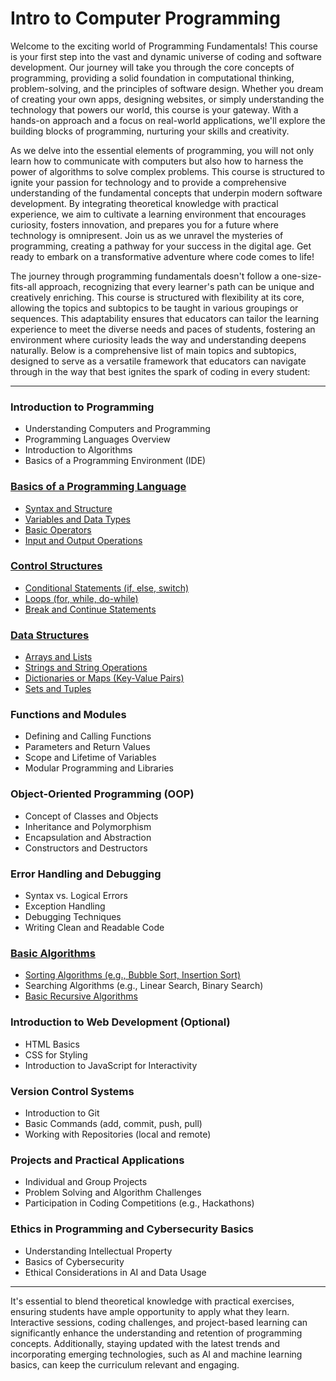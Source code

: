 # Intro to Computer Programming

Welcome to the exciting world of Programming Fundamentals! This course is your first step into the vast and dynamic universe of coding and software development. Our journey will take you through the core concepts of programming, providing a solid foundation in computational thinking, problem-solving, and the principles of software design. Whether you dream of creating your own apps, designing websites, or simply understanding the technology that powers our world, this course is your gateway. With a hands-on approach and a focus on real-world applications, we'll explore the building blocks of programming, nurturing your skills and creativity. 

As we delve into the essential elements of programming, you will not only learn how to communicate with computers but also how to harness the power of algorithms to solve complex problems. This course is structured to ignite your passion for technology and to provide a comprehensive understanding of the fundamental concepts that underpin modern software development. By integrating theoretical knowledge with practical experience, we aim to cultivate a learning environment that encourages curiosity, fosters innovation, and prepares you for a future where technology is omnipresent. Join us as we unravel the mysteries of programming, creating a pathway for your success in the digital age. Get ready to embark on a transformative adventure where code comes to life!

The journey through programming fundamentals doesn't follow a one-size-fits-all approach, recognizing that every learner's path can be unique and creatively enriching. This course is structured with flexibility at its core, allowing the topics and subtopics to be taught in various groupings or sequences. This adaptability ensures that educators can tailor the learning experience to meet the diverse needs and paces of students, fostering an environment where curiosity leads the way and understanding deepens naturally. Below is a comprehensive list of main topics and subtopics, designed to serve as a versatile framework that educators can navigate through in the way that best ignites the spark of coding in every student:

---

### Introduction to Programming
- Understanding Computers and Programming
- Programming Languages Overview
- Introduction to Algorithms
- Basics of a Programming Environment (IDE)

### [Basics of a Programming Language](https://github.com/PeteComSci/intro_comprog/tree/c376eb39de1753d7efa99ac436cf15eaf9496aa4/topics/basics)
- [Syntax and Structure](https://github.com/PeteComSci/intro_comprog/tree/c376eb39de1753d7efa99ac436cf15eaf9496aa4/topics/basics/topics/syntax_structure)
- [Variables and Data Types](https://github.com/PeteComSci/intro_comprog/tree/c376eb39de1753d7efa99ac436cf15eaf9496aa4/topics/basics/topics/variables_data_types)
- [Basic Operators](https://github.com/PeteComSci/intro_comprog/tree/c376eb39de1753d7efa99ac436cf15eaf9496aa4/topics/basics/topics/operators)
- [Input and Output Operations](https://github.com/PeteComSci/intro_comprog/tree/c376eb39de1753d7efa99ac436cf15eaf9496aa4/topics/basics/topics/input_output)

### [Control Structures](https://github.com/PeteComSci/intro_comprog/tree/c376eb39de1753d7efa99ac436cf15eaf9496aa4/topics/control_structures)
- [Conditional Statements (if, else, switch)](https://github.com/PeteComSci/intro_comprog/tree/c376eb39de1753d7efa99ac436cf15eaf9496aa4/topics/control_structures/topics/conditional_statements)
- [Loops (for, while, do-while)](https://github.com/PeteComSci/intro_comprog/tree/c376eb39de1753d7efa99ac436cf15eaf9496aa4/topics/control_structures/topics/loops)
- [Break and Continue Statements](https://github.com/PeteComSci/intro_comprog/tree/c376eb39de1753d7efa99ac436cf15eaf9496aa4/topics/control_structures/topics/break_continue)

### [Data Structures](https://github.com/PeteComSci/intro_comprog/tree/3ae446ee0d50a3074bd0fb0acc846cdb539a7c4a/topics/data_structures)
- [Arrays and Lists](https://github.com/PeteComSci/intro_comprog/tree/5c2bdcc19761d12c7b95862fad852af0cf07b99a/topics/data_structures/topics/arrays_lists)
- [Strings and String Operations](https://github.com/PeteComSci/intro_comprog/tree/5c2bdcc19761d12c7b95862fad852af0cf07b99a/topics/data_structures/topics/strings_operations)
- [Dictionaries or Maps (Key-Value Pairs)](https://github.com/PeteComSci/intro_comprog/tree/5c2bdcc19761d12c7b95862fad852af0cf07b99a/topics/data_structures/topics/dictionaries_maps)
- [Sets and Tuples](https://github.com/PeteComSci/intro_comprog/tree/5c2bdcc19761d12c7b95862fad852af0cf07b99a/topics/data_structures/topics/sets_tuples)

### Functions and Modules
- Defining and Calling Functions
- Parameters and Return Values
- Scope and Lifetime of Variables
- Modular Programming and Libraries

### Object-Oriented Programming (OOP)
- Concept of Classes and Objects
- Inheritance and Polymorphism
- Encapsulation and Abstraction
- Constructors and Destructors

### Error Handling and Debugging
- Syntax vs. Logical Errors
- Exception Handling
- Debugging Techniques
- Writing Clean and Readable Code

### [Basic Algorithms](https://github.com/PeteComSci/intro_comprog/tree/d466cad9bd7ca6975bb99b7e0af34d715c10fee2/topics/algorithms)
- [Sorting Algorithms (e.g., Bubble Sort, Insertion Sort)](https://github.com/PeteComSci/intro_comprog/tree/d466cad9bd7ca6975bb99b7e0af34d715c10fee2/topics/algorithms/sorting_algorithms)
- Searching Algorithms (e.g., Linear Search, Binary Search)
- [Basic Recursive Algorithms](https://github.com/PeteComSci/intro_comprog/tree/d466cad9bd7ca6975bb99b7e0af34d715c10fee2/topics/algorithms/recursive_algorithms)

### Introduction to Web Development (Optional)
- HTML Basics
- CSS for Styling
- Introduction to JavaScript for Interactivity

### Version Control Systems
- Introduction to Git
- Basic Commands (add, commit, push, pull)
- Working with Repositories (local and remote)

### Projects and Practical Applications
- Individual and Group Projects
- Problem Solving and Algorithm Challenges
- Participation in Coding Competitions (e.g., Hackathons)

### Ethics in Programming and Cybersecurity Basics
- Understanding Intellectual Property
- Basics of Cybersecurity
- Ethical Considerations in AI and Data Usage

---

It's essential to blend theoretical knowledge with practical exercises, ensuring students have ample opportunity to apply what they learn. Interactive sessions, coding challenges, and project-based learning can significantly enhance the understanding and retention of programming concepts. Additionally, staying updated with the latest trends and incorporating emerging technologies, such as AI and machine learning basics, can keep the curriculum relevant and engaging.
